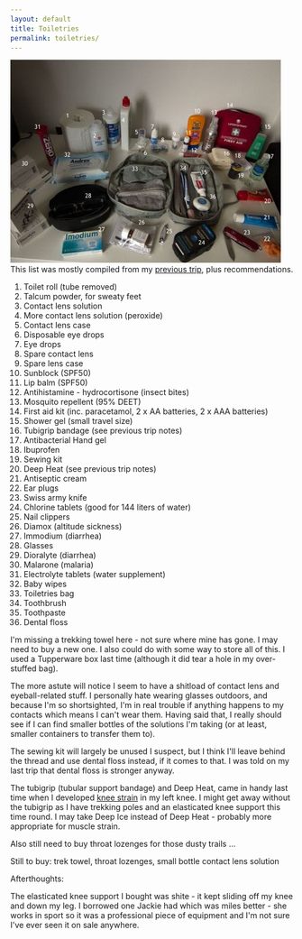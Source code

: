 ```yaml
---
layout: default
title: Toiletries
permalink: toiletries/
---
```

![](/assets/optimised/toiletries.jpg)
This list was mostly compiled from my [previous trip](/kili/toiletries), plus recommendations.

1. Toilet roll (tube removed)
2. Talcum powder, for sweaty feet
3. Contact lens solution
4. More contact lens solution (peroxide)
5. Contact lens case
6. Disposable eye drops
7. Eye drops
8. Spare contact lens
9. Spare lens case
10. Sunblock (SPF50)
11. Lip balm (SPF50)
12. Antihistamine - hydrocortisone (insect bites)
13. Mosquito repellent (95% DEET)
14. First aid kit (inc. paracetamol, 2 x AA batteries, 2 x AAA batteries)
15. Shower gel (small travel size)
16. Tubigrip bandage (see previous trip notes)
17. Antibacterial Hand gel
18. Ibuprofen
19. Sewing kit
20. Deep Heat (see previous trip notes)
21. Antiseptic cream
22. Ear plugs
23. Swiss army knife
24. Chlorine tablets (good for 144 liters of water)
25. Nail clippers
26. Diamox (altitude sickness)
27. Immodium (diarrhea)
28. Glasses
29. Dioralyte (diarrhea)
30. Malarone (malaria)
31. Electrolyte tablets (water supplement)
32. Baby wipes
33. Toiletries bag
34. Toothbrush
35. Toothpaste
36. Dental floss

I'm missing a trekking towel here - not sure where mine has gone. I may need to buy a new one. I also could do with some way to store all of this. I used a Tupperware box last time (although it did tear a hole in my over-stuffed bag).

The more astute will notice I seem to have a shitload of contact lens and eyeball-related stuff. I personally hate wearing glasses outdoors, and because I'm so shortsighted, I'm in real trouble if anything happens to my contacts which means I can't wear them. Having said that, I really should see if I can find smaller bottles of the solutions I'm taking (or at least, smaller containers to transfer them to).

The sewing kit will largely be unused I suspect, but I think I'll leave behind the thread and use dental floss instead, if it comes to that. I was told on my last trip that dental floss is stronger anyway.

The tubigrip (tubular support bandage) and Deep Heat, came in handy last time when I developed [knee strain](http://www.wisegeek.com/what-is-a-knee-strain.htm) in my left knee. I might get away without the tubigrip as I have trekking poles and an elasticated knee support this time round. I may take Deep Ice instead of Deep Heat - probably more appropriate for muscle strain.

Also still need to buy throat lozenges for those dusty trails ...

Still to buy: trek towel, throat lozenges, small bottle contact lens solution

Afterthoughts:

The elasticated knee support I bought was shite - it kept sliding off my knee and down my leg. I borrowed one Jackie had which was miles better - she works in sport so it was a professional piece of equipment and I'm not sure I've ever seen it on sale anywhere.
